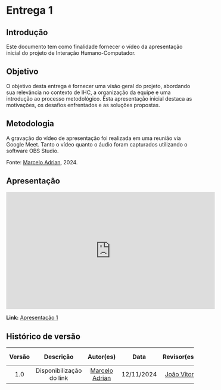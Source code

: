 # Entrega 1

## Introdução

Este documento tem como finalidade fornecer o vídeo da apresentação inicial do projeto de Interação Humano-Computador.

## Objetivo

O objetivo desta entrega é fornecer uma visão geral do projeto, abordando sua relevância no contexto de IHC, a organização da equipe e uma introdução ao processo metodológico. Esta apresentação inicial destaca as motivações, os desafios enfrentados e as soluções propostas.

## Metodologia

A gravação do vídeo de apresentação foi realizada em uma reunião via Google Meet. Tanto o vídeo quanto o áudio foram capturados utilizando o software OBS Studio.

Fonte: [Marcelo Adrian](https://github.com/Marcelo-Adrian), 2024.

## Apresentação

<iframe width="560" height="315" src="https://www.youtube.com/embed/WPBAu7OcWMA?si=6qIOqVE_-W7FWPR5" title="YouTube video player" frameborder="0" allow="accelerometer; autoplay; clipboard-write; encrypted-media; gyroscope; picture-in-picture; web-share" referrerpolicy="strict-origin-when-cross-origin" allowfullscreen></iframe>

**Link:** [Apresentação 1](https://youtu.be/WPBAu7OcWMA)

## Histórico de versão

| Versão |        Descrição         |                      Autor(es)                      |    Data    | Revisor(es) | Data de revisão |
| :----: | :----------------------: | :-------------------------------------------------: | :--------: | :---------: | :-------------: |
|  1.0   | Disponibilização do link | [Marcelo Adrian](https://github.com/Marcelo-Adrian) | 12/11/2024 | [João Vitor](https://github.com/Jauzimm) | 12/11/2024 |
